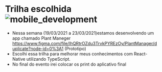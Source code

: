 # Trilha escolhida  <img src="https://github.com/Quadrified/Quadrified/blob/master/assets/svg/dev/frameworks/%20reactnative.svg" alt="mobile_development" >
- Nessa semana (19/03/2021 a 23/03/2021)estamos desenvolvendo um app chamado Plant Maneger https://www.figma.com/file/IhQRtrOZdu3TrvkPYREzOy/PlantManager/duplicate?node-id=0%3A1 (Prototipo)
- Escolhi essa trilha para melhorar meus conhecimentos com React-Native utilizando TypeScript.
- No final do evento irei colocar os print do aplicativo final
